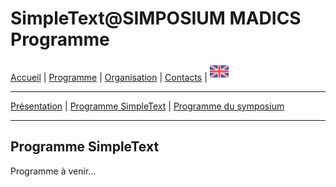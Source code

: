 
# SimpleText@SIMPOSIUM MADICS Programme

[Accueil](https://simpletext-madics.github.io/2021/simposium-madics/fr) | [Programme](https://simpletext-madics.github.io/2021/simposium-madics/fr/program) | [Organisation](https://simpletext-madics.github.io/2021/simposium-madics/fr/organisation) | [Contacts](https://simpletext-madics.github.io/2021/simposium-madics/fr/contacts) | [<img src="../EN.png" width="30">](https://simpletext-madics.github.io/2021/simposium-madics/en/programsimple)

---

[Présentation](https://simpletext-madics.github.io/2021/simposium-madics/fr/program) | [Programme SimpleText](https://simpletext-madics.github.io/2021/simposium-madics/fr/programsimple) | [Programme du symposium](https://simpletext-madics.github.io/2021/simposium-madics/fr/programsympo)

---

## Programme SimpleText

Programme à venir...

